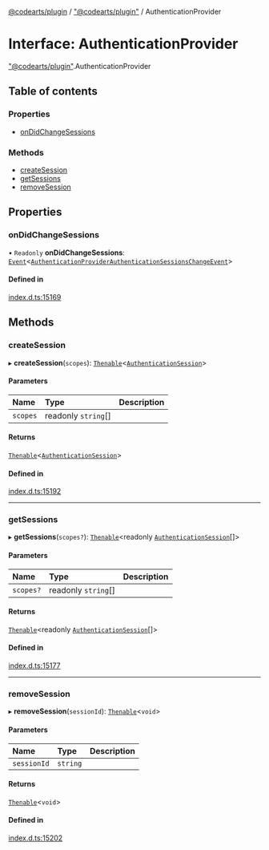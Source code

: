 [@codearts/plugin](../README.md) / ["@codearts/plugin"](../modules/_codearts_plugin_.md) / AuthenticationProvider

# Interface: AuthenticationProvider

["@codearts/plugin"](../modules/_codearts_plugin_.md).AuthenticationProvider

## Table of contents

### Properties

- [onDidChangeSessions](codearts_plugin_.AuthenticationProvider.md#ondidchangesessions)

### Methods

- [createSession](codearts_plugin_.AuthenticationProvider.md#createsession)
- [getSessions](codearts_plugin_.AuthenticationProvider.md#getsessions)
- [removeSession](codearts_plugin_.AuthenticationProvider.md#removesession)

## Properties

### onDidChangeSessions

• `Readonly` **onDidChangeSessions**: [`Event`](codearts_plugin_.Event.md)<[`AuthenticationProviderAuthenticationSessionsChangeEvent`](codearts_plugin_.AuthenticationProviderAuthenticationSessionsChangeEvent.md)\>

#### Defined in

[index.d.ts:15169](https://github.com/huaweicloud/cloudide-plugin-api/blob/84e382d/index.d.ts#L15169)

## Methods

### createSession

▸ **createSession**(`scopes`): [`Thenable`](Thenable.md)<[`AuthenticationSession`](codearts_plugin_.AuthenticationSession.md)\>

#### Parameters

| Name | Type | Description |
| :------ | :------ | :------ |
| `scopes` | readonly `string`[] |  |

#### Returns

[`Thenable`](Thenable.md)<[`AuthenticationSession`](codearts_plugin_.AuthenticationSession.md)\>

#### Defined in

[index.d.ts:15192](https://github.com/huaweicloud/cloudide-plugin-api/blob/84e382d/index.d.ts#L15192)

___

### getSessions

▸ **getSessions**(`scopes?`): [`Thenable`](Thenable.md)<readonly [`AuthenticationSession`](codearts_plugin_.AuthenticationSession.md)[]\>

#### Parameters

| Name | Type | Description |
| :------ | :------ | :------ |
| `scopes?` | readonly `string`[] |  |

#### Returns

[`Thenable`](Thenable.md)<readonly [`AuthenticationSession`](codearts_plugin_.AuthenticationSession.md)[]\>

#### Defined in

[index.d.ts:15177](https://github.com/huaweicloud/cloudide-plugin-api/blob/84e382d/index.d.ts#L15177)

___

### removeSession

▸ **removeSession**(`sessionId`): [`Thenable`](Thenable.md)<`void`\>

#### Parameters

| Name | Type | Description |
| :------ | :------ | :------ |
| `sessionId` | `string` |  |

#### Returns

[`Thenable`](Thenable.md)<`void`\>

#### Defined in

[index.d.ts:15202](https://github.com/huaweicloud/cloudide-plugin-api/blob/84e382d/index.d.ts#L15202)
